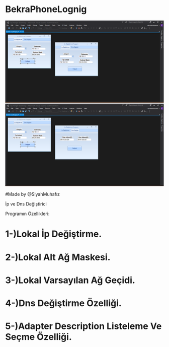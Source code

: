 # BekraPhoneLognig
![](https://github.com/ebubekirbastama/ip_and_dns_changer/blob/master/1.png)
![](https://github.com/ebubekirbastama/ip_and_dns_changer/blob/master/2.png)

#Made by @SiyahMuhafız

İp ve Dns Değiştirici

Programın Özellikleri:

# 1-)Lokal İp Değiştirme.

# 2-)Lokal Alt Ağ Maskesi.

# 3-)Lokal Varsayılan Ağ Geçidi.

# 4-)Dns Değiştirme Özelliği.

# 5-)Adapter Description Listeleme Ve Seçme Özelliği.
